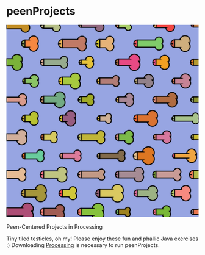 # peenProjects

![](peenGrid/peenGridExample.JPG)

Peen-Centered Projects in Processing

Tiny tiled testicles, oh my! Please enjoy these fun and phallic Java exercises :)
Downloading [Processing]([url](https://processing.org/)) is necessary to run peenProjects.
